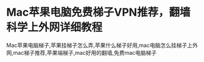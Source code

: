 # Mac苹果电脑免费梯子VPN推荐，翻墙科学上外网详细教程
Mac苹果电脑梯子,苹果挂梯子怎么弄,苹果什么梯子好用,mac电脑怎么挂梯子上外网,mac梯子推荐,苹果端梯子,mac好用的翻墙,免费mac电脑梯子
